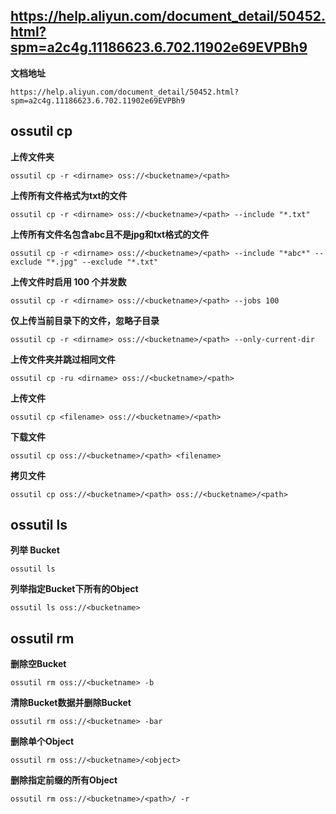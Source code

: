 ## https://help.aliyun.com/document_detail/50452.html?spm=a2c4g.11186623.6.702.11902e69EVPBh9
**文档地址**
```
https://help.aliyun.com/document_detail/50452.html?spm=a2c4g.11186623.6.702.11902e69EVPBh9
```
## ossutil cp
**上传文件夹**
```
ossutil cp -r <dirname> oss://<bucketname>/<path>
```
**上传所有文件格式为txt的文件**
```
ossutil cp -r <dirname> oss://<bucketname>/<path> --include "*.txt"
```
**上传所有文件名包含abc且不是jpg和txt格式的文件**
```
ossutil cp -r <dirname> oss://<bucketname>/<path> --include "*abc*" --exclude "*.jpg" --exclude "*.txt"
```
**上传文件时启用 100 个并发数**
```
ossutil cp -r <dirname> oss://<bucketname>/<path> --jobs 100
```
**仅上传当前目录下的文件，忽略子目录**
```
ossutil cp -r <dirname> oss://<bucketname>/<path> --only-current-dir
```
**上传文件夹并跳过相同文件**
```
ossutil cp -ru <dirname> oss://<bucketname>/<path>
```
**上传文件**
```
ossutil cp <filename> oss://<bucketname>/<path>
```
**下载文件**
```
ossutil cp oss://<bucketname>/<path> <filename>
```
**拷贝文件**
```
ossutil cp oss://<bucketname>/<path> oss://<bucketname>/<path>
```
## ossutil ls
**列举 Bucket**
```
ossutil ls
```
**列举指定Bucket下所有的Object**
```
ossutil ls oss://<bucketname>
```
## ossutil rm
**删除空Bucket**
```
ossutil rm oss://<bucketname> -b
```
**清除Bucket数据并删除Bucket**
```
ossutil rm oss://<bucketname> -bar
```
**删除单个Object**
```
ossutil rm oss://<bucketname>/<object>
```
**删除指定前缀的所有Object**
```
ossutil rm oss://<bucketname>/<path>/ -r
```
